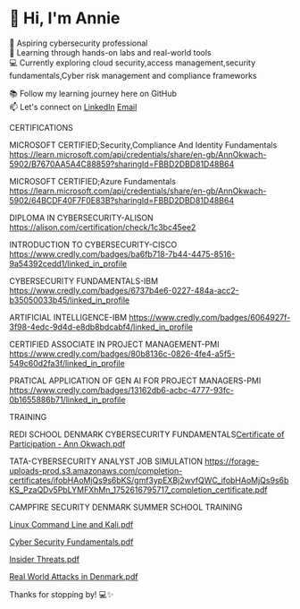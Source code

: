 # 👋 Hi, I'm Annie

🎯 Aspiring cybersecurity professional  
🔐 Learning through hands-on labs and real-world tools  
💻 Currently exploring cloud security,access management,security fundamentals,Cyber risk management and compliance frameworks


📚 Follow my learning journey here on GitHub  
📫 Let's connect on [LinkedIn](https://www.linkedin.com/in/annie-okwach-capm®-651a3b1a1)
[Email](okwachannie@gmail.com)

CERTIFICATIONS

MICROSOFT CERTIFIED;Security,Compliance And Identity Fundamentals https://learn.microsoft.com/api/credentials/share/en-gb/AnnOkwach-5902/B7670AA5A4C88859?sharingId=FBBD2DBD81D48B64

MICROSOFT CERTIFIED;Azure Fundamentals https://learn.microsoft.com/api/credentials/share/en-gb/AnnOkwach-5902/64BCDF40F7F0E83B?sharingId=FBBD2DBD81D48B64

DIPLOMA IN CYBERSECURITY-ALISON https://alison.com/certification/check/1c3bc45ee2

INTRODUCTION TO CYBERSECURITY-CISCO https://www.credly.com/badges/ba6fb718-7b44-4475-8516-9a54392cedd1/linked_in_profile

CYBERSECURITY FUNDAMENTALS-IBM https://www.credly.com/badges/6737b4e6-0227-484a-acc2-b35050033b45/linked_in_profile

ARTIFICIAL INTELLIGENCE-IBM https://www.credly.com/badges/6064927f-3f98-4edc-9d4d-e8db8bdcabf4/linked_in_profile

CERTIFIED ASSOCIATE IN PROJECT MANAGEMENT-PMI https://www.credly.com/badges/80b8136c-0826-4fe4-a5f5-549c60d2fa3f/linked_in_profile

PRATICAL APPLICATION OF GEN AI FOR PROJECT MANAGERS-PMI https://www.credly.com/badges/13162db6-acbc-4777-93fc-0b1655886b71/linked_in_profile


TRAINING

REDI SCHOOL DENMARK CYBERSECURITY FUNDAMENTALS[Certificate of Participation - Ann Okwach.pdf](https://github.com/user-attachments/files/21779518/Certificate.of.Participation.-.Ann.Okwach.pdf)


TATA-CYBERSECURITY ANALYST JOB SIMULATION https://forage-uploads-prod.s3.amazonaws.com/completion-certificates/ifobHAoMjQs9s6bKS/gmf3ypEXBj2wvfQWC_ifobHAoMjQs9s6bKS_PzaQDv5PbLYMFXhMn_1752616795717_completion_certificate.pdf


CAMPFIRE SECURITY DENMARK SUMMER SCHOOL TRAINING

  [Linux Command Line and Kali.pdf](https://github.com/user-attachments/files/21779417/Linux.Command.Line.and.Kali.pdf)
  
  [Cyber Security Fundamentals.pdf](https://github.com/user-attachments/files/21779475/Cyber.Security.Fundamentals.pdf)
  
  [Insider Threats.pdf](https://github.com/user-attachments/files/21779481/Insider.Threats.pdf)
  
  [Real World Attacks in Denmark.pdf](https://github.com/userattachments/files/21779486/Real.World.Attacks.in.Denmark.pdf)



  





Thanks for stopping by! 💻✨
